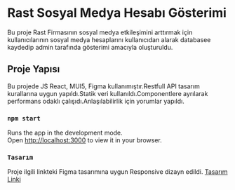 # Rast Sosyal Medya Hesabı Gösterimi

Bu proje Rast Firmasının sosyal medya etkileşimini arttırmak için  kullanıcılarının sosyal medya hesaplarını kullanıcıdan alarak databasee  kaydedip admin tarafında gösterimi amacıyla oluşturuldu.
## Proje Yapısı
Bu projede JS React, MUI5, Figma kullanımıştır.Restfull API tasarım kurallarına uygun yapıldı.Statik veri kullanıldı.Componentlere ayrılarak performans odaklı çalışıdı.Anlaşılabilirlik için yorumlar yapıldı.

### `npm start`

Runs the app in the development mode.\
Open [http://localhost:3000](http://localhost:3000) to view it in your browser.
### `Tasarım`
Proje ilgili linkteki Figma tasarımına uygun Responsive dizayn edildi.
[Tasarım Linki](https://www.figma.com/file/F9d8ov4lPf3cfzTr9PyK5v/RastMobile?type=design&node-id=0-1&t=BwFxN48a0Rw7eQHv-0)



